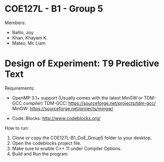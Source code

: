 # COE127L - B1 - Group 5
Members:
- Balilo, Joy
- Khan, Khayam K.
- Mateo, Mc Liam

# Design of Experiment: T9 Predictive Text
Requirements:
- OpenMP 3.1+ support 
(Usually comes with the latest MinGW or TDM-GCC compiler)
TDM-GCC: https://sourceforge.net/projects/tdm-gcc/
MinGW: https://sourceforge.net/projects/mingw/

- Code::Blocks: http://www.codeblocks.org/

How to run:
1) Clone or copy the COE127L-B1_DoE_Group5 folder to your desktop.
2) Open the codeblocks project file.
3) Make sure to enable C++ 11 under Compiler Options.
4) Build and Run the program
